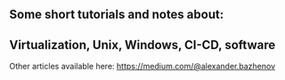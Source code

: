 ## Some short tutorials and notes about:
## Virtualization, Unix, Windows, CI-CD, software

Other articles available here: https://medium.com/@alexander.bazhenov
